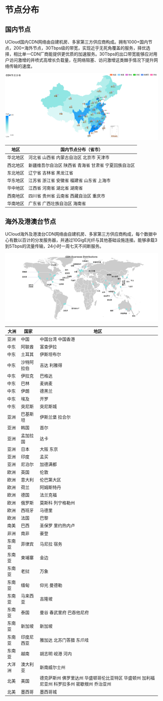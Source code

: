 # 节点分布

## 国内节点

UCloud国内CDN网络由自建机房、多家第三方供应商构成。拥有1000+国内节点，200+海外节点，30Tbps级的带宽，实现近乎无死角覆盖的服务，择优选择，相比单一CDN厂商能提供更优质的加速服务。30Tbps的出口带宽能够应对用户访问激增的井喷式高增长负载量，在网络阻塞、访问激增这类棘手情况下提升网络传输的速度。


![](/images/domain_node.png)

|	地区	|	国内节点分布（省市）						|
|--------|--------|
|	华北地区	|	河北省	  山西省	  内蒙古自治区	  北京市 	天津市		|
|	西北地区	|	新疆维吾尔自治区  	陕西省 	青海省 	甘肃省 	宁夏回族自治区		|
|	东北地区	|	辽宁省 	吉林省	  黑龙江省				|
|	华东地区	|	江苏省	  浙江省	  安徽省 	福建省	  山东省	  上海市	|
|	华中地区	|	江西省	  河南省 	湖北省 	湖南省			|
|	西南地区	|	四川省 	贵州省 	云南省 	西藏自治区 	重庆市		|
|	华南地区	|	广东省 	广西壮族自治区	  海南省				|



## 海外及港澳台节点

UCloud海外及港澳台CDN网络由自建机房、多家第三方供应商构成，每个数据中心有数以百计的分发服务器，并通过10GigE光纤与其他基础设施连接。能够承载3到5Tbps的流量传输，24小时一周七天不间断服务。


![](/images/oversea_node.png)


|	大洲	|	国家  |地区								|
|------|------|---------------------|
|	亚洲	|	中国	|	中国台湾	中国香港	|
|	中东	|	阿联酋	|	富查伊拉	|
|	中东	|	土耳其	|	伊斯坦布尔	|
|	中东	|	沙特阿拉伯	|	吉达	利雅得	|
|	中东	|	伊拉克	|	巴格达	|
|	中东	|	巴林	|	麦纳麦	|
|	中东	|	伊朗	|	德黑兰	|
|	中东	|	埃及	|	开罗	|
|	中东	|	突尼斯	|	突尼斯城	|
|	亚洲	|	巴基斯坦	|	伊斯兰堡	拉合尔	|
|	亚洲	|	韩国	|	首尔	|
|	亚洲	|	孟加拉国	|	达卡	|
|	亚洲	|	日本	|	大阪	东京	|
|	亚洲	|	印度	|	孟买	|
|	亚洲	|	尼泊尔	|	加德满都	|
|	欧洲	|	英国	|	伦敦	|
|	欧洲	|	意大利	|	伦巴第大区	|
|	欧洲	|	荷兰	|	阿姆斯特丹	|
|	欧洲	|	德国	|	法兰克福	|
|	欧洲	|	俄罗斯	|	莫斯科	列宁格勒州	|
|	欧洲	|	西班牙	|	马德里	|
|	欧洲	|	法国	|	巴黎	|
|	南美	|	巴西	|	圣保罗	里约热内卢	|
|	非洲	|	南非	|	豪登	|
|	东南亚	|	菲律宾	|	马尼拉	宿务	|
|	东南亚	|	柬埔寨	|	金边	|
|	东南亚	|	老挝	|	万象	|
|	东南亚	|	缅甸	|	仰光	曼德勒	|
|	东南亚	|	马来西亚	|	吉隆坡	|
|	东南亚	|	泰国	|	曼谷	春武里府	巴吞他尼府	|
|	东南亚	|	新加坡	|	新加坡	|
|	东南亚	|	印度尼西亚	|	雅加达	北苏门答腊	东爪哇	|
|	东南亚	|	越南	|	胡志明	岘港	河内	|
|	大洋洲	|	澳大利亚	|	新南威尔士州	|
|	北美	|	美国	|	德克萨斯州	佛罗里达州	华盛顿哥伦比亚特区	华盛顿州	加利福尼亚州	科罗拉多州	密歇根州	乔治亚州	|
|	北美	|	墨西哥	|	墨西哥城	|




